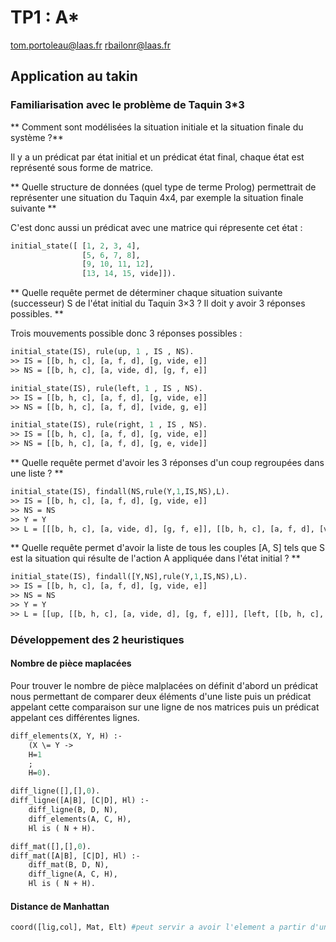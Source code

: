 # TP1 : A*
tom.portoleau@laas.fr
rbailonr@laas.fr
## Application au takin

### Familiarisation avec le problème de Taquin 3*3

** Comment sont modélisées la situation initiale et la situation finale du système ?**

Il y a un prédicat par état initial et un prédicat état final, chaque état est représenté sous forme de matrice.

** Quelle structure de données (quel type de terme Prolog) permettrait de représenter une situation du Taquin 4x4, par
exemple la situation finale suivante **

C'est donc aussi un prédicat avec une matrice qui répresente cet état :
```pl
initial_state([ [1, 2, 3, 4],
                [5, 6, 7, 8],
                [9, 10, 11, 12],
                [13, 14, 15, vide]]).
```

** Quelle requête permet de déterminer chaque situation suivante (successeur) S de l'état initial du Taquin 3×3 ? Il doit y avoir 3 réponses possibles. **

Trois mouvements possible donc 3 réponses possibles :

```pl
initial_state(IS), rule(up, 1 , IS , NS).
>> IS = [[b, h, c], [a, f, d], [g, vide, e]]
>> NS = [[b, h, c], [a, vide, d], [g, f, e]]

initial_state(IS), rule(left, 1 , IS , NS).
>> IS = [[b, h, c], [a, f, d], [g, vide, e]]
>> NS = [[b, h, c], [a, f, d], [vide, g, e]]

initial_state(IS), rule(right, 1 , IS , NS).
>> IS = [[b, h, c], [a, f, d], [g, vide, e]]
>> NS = [[b, h, c], [a, f, d], [g, e, vide]]
```

** Quelle requête permet d'avoir les 3 réponses d'un coup regroupées dans une liste ?  **

```pl
initial_state(IS), findall(NS,rule(Y,1,IS,NS),L).
>> IS = [[b, h, c], [a, f, d], [g, vide, e]]
>> NS = NS
>> Y = Y
>> L = [[[b, h, c], [a, vide, d], [g, f, e]], [[b, h, c], [a, f, d], [vide, g, e]], [[b, h, c], [a, f, d], [g, e, vide]]]
```

** Quelle requête permet d'avoir la liste de tous les couples [A, S] tels que S est la situation qui résulte de l'action A
appliquée dans l'état initial ? **

```pl
initial_state(IS), findall([Y,NS],rule(Y,1,IS,NS),L).
>> IS = [[b, h, c], [a, f, d], [g, vide, e]]
>> NS = NS
>> Y = Y
>> L = [[up, [[b, h, c], [a, vide, d], [g, f, e]]], [left, [[b, h, c], [a, f, d], [vide, g, e]]], [right, [[b, h, c], [a, f, d], [g, e, vide]]]]
```
### Développement des 2 heuristiques

#### Nombre de pièce maplacées
Pour trouver le nombre de pièce malplacées on définit d'abord un prédicat nous permettant de comparer deux éléments d'une liste puis un prédicat appelant cette comparaison sur une ligne de nos matrices puis un prédicat appelant ces différentes lignes.

```pl
diff_elements(X, Y, H) :-
	(X \= Y ->
	H=1
	;
	H=0).

diff_ligne([],[],0).
diff_ligne([A|B], [C|D], Hl) :-
	diff_ligne(B, D, N),
	diff_elements(A, C, H),
	Hl is ( N + H).

diff_mat([],[],0).
diff_mat([A|B], [C|D], Hl) :-
	diff_mat(B, D, N),
	diff_ligne(A, C, H),
	Hl is ( N + H).
```
#### Distance de Manhattan

```pl
coord([lig,col], Mat, Elt) #peut servir a avoir l'element a partir d'une coordonnee ou les coordonnees d'un element

```
